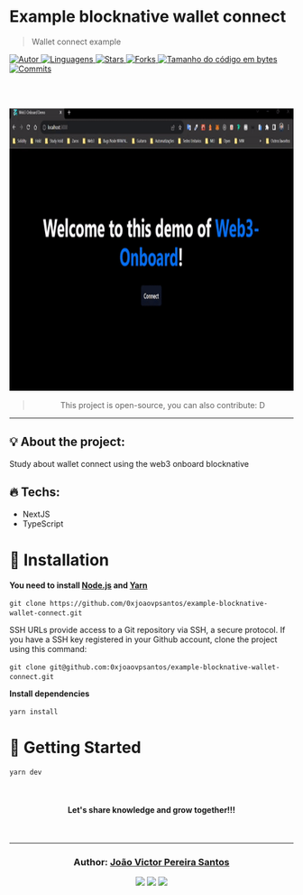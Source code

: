 # Example blocknative wallet connect

> Wallet connect example

<a href="https://github.com/0xjoaovpsantos">
<img alt="Autor" src="https://img.shields.io/badge/autor-JoãoVictorPereiraSantos-364d6a?style=flat-square">
</a>

<a href="#">
<img alt="Linguagens" src="https://img.shields.io/github/languages/count/0xjoaovpsantos/example-blocknative-wallet-connect?color=364d6a&style=flat-square">
</a>

<a href="https://github.com/0xjoaovpsantos/example-blocknative-wallet-connect/stargazers">
<img alt="Stars" src="https://img.shields.io/github/stars/0xjoaovpsantos/example-blocknative-wallet-connect?color=364d6a&style=flat-square">
</a>

<a href="https://github.com/0xjoaovpsantos/example-blocknative-wallet-connect/network/members">
<img alt="Forks" src="https://img.shields.io/github/forks/0xjoaovpsantos/example-blocknative-wallet-connect?color=364d6a&style=flat-square">
</a>

<a href="#">
<img alt="Tamanho do código em bytes" src="https://img.shields.io/github/languages/code-size/0xjoaovpsantos/example-blocknative-wallet-connect?color=364d6a&style=flat-square">
</a>

<a href="https://github.com/0xjoaovpsantos/example-blocknative-wallet-connect/commits/master">
<img alt="Commits" src="https://img.shields.io/github/last-commit/0xjoaovpsantos/example-blocknative-wallet-connect?color=364d6a&style=flat-square">
</a>

<br/><br/>

<p align="center">
  <img src=".github/example-connect-wallet-blocknative.gif" alt="Home Page" border="0"  height="500" >
</p>

<blockquote align="center">
  This project is open-source, you can also contribute: D
</blockquote>

<hr/>

## 💡 About the project:

Study about wallet connect using the web3 onboard blocknative

## 🔥 Techs:

- NextJS
- TypeScript

# :construction_worker: Installation

**You need to install [Node.js](https://nodejs.org/en/download/) and [Yarn](https://yarnpkg.com/)**

`git clone https://github.com/0xjoaovpsantos/example-blocknative-wallet-connect.git`

SSH URLs provide access to a Git repository via SSH, a secure protocol. If you have a SSH key registered in your Github account, clone the project using this command:

`git clone git@github.com:0xjoaovpsantos/example-blocknative-wallet-connect.git`

**Install dependencies**

`yarn install`


# :runner: Getting Started

```
yarn dev
```

<br/>

<h4 align="center">
  Let's share knowledge and grow together!!!
</h4>

<br/>

---

<h3 align="center">
Author: <a alt="João Victor Pereira Santos" href="https://github.com/0xjoaovpsantos">João Victor Pereira Santos</a>
</h3>

<p align="center">

  <a alt="João Victor Pereira Santos Linkedin" href="https://www.linkedin.com/in/joao-victor-pereira-santos//">
    <img src="https://img.shields.io/badge/LinkedIn-Jo%C3%A3o%20Victor%20Pereira%20Santos-blue?logo=linkedin"/></a>
  <a alt="João Victor Pereira Santos GitHub" href="https://github.com/0xjoaovpsantos">
  <img src="https://img.shields.io/badge/GitHub-0xjoaovpsantos-lightgrey?logo=github"/></a>
 <a alt="João Victor Pereira Santos Twitter" href="https://twitter.com/0xjoaovpsantos">
  <img src="https://img.shields.io/badge/Twitter-0xjoaovpsantos-blue?logo=twitter"/></a>

</p>
